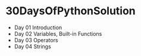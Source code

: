 # 30DaysOfPythonSolution

* Day 01 Introduction
* Day 02 Variables, Built-in Functions
* Day 03 Operators
* Day 04 Strings
